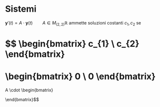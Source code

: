 # Sistemi
$\mathbf{y}'(t) = A \cdot \mathbf{y}(t)\qquad A \in M_{(2,2)} \mathbb{R}$
ammette soluzioni costanti $c_{1}, c_{2}$ se

$$ \begin{bmatrix}
c_{1} \\
c_{2}
\end{bmatrix}
=
\begin{bmatrix}
0 \\
0
\end{bmatrix}
=
A \cdot \begin{bmatrix}
 
\end{bmatrix}$$